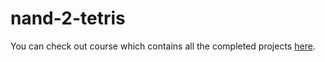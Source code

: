 # nand-2-tetris
You can check out course which contains all the completed projects [here](https://www.nand2tetris.org/). 
